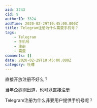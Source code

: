 ```yaml
---
aid: 3243
cid: 9
authorID: 3324
addTime: 2020-02-29T10:45:00.000Z
title: Telegram注册为什么需要手机号？
tags:
    - Telegram
    - 手机号
    - 注册
    - 需要
comments: []
date: 2020-02-29T10:45:00.000Z
category: 吐槽
---
```


直接开放注册不好么？

当年企鹅刚出道，也可以直接注册

Telegram注册为什么非要用户提供手机号呢？
